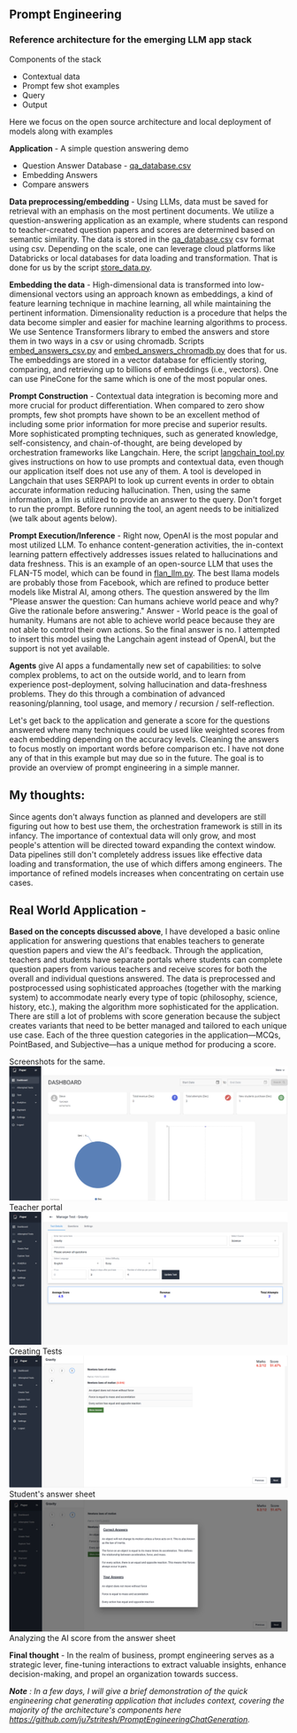 ## Prompt Engineering

### Reference architecture for the emerging LLM app stack

Components of the stack

- Contextual data
- Prompt few shot examples
- Query
- Output

Here we focus on the open source architecture and local deployment of models along with examples

**Application** - A simple question answering demo
- Question Answer Database - [qa_database.csv](qa_database.csv)
- Embedding Answers
- Compare answers

**Data preprocessing/embedding** - Using LLMs, data must be saved for retrieval with an emphasis on the most pertinent documents. We utilize a question-answering application as an example, where students can respond to teacher-created question papers and scores are determined based on semantic similarity. The data is stored in the [qa_database.csv](qa_database.csv) csv format using csv. Depending on the scale, one can leverage cloud platforms like Databricks or local databases for data loading and transformation.
That is done for us by the script [store_data.py](store_data.py).

**Embedding the data** - High-dimensional data is transformed into low-dimensional vectors using an approach known as embeddings, 
a kind of feature learning technique in machine learning, all while maintaining the pertinent information. Dimensionality reduction 
is a procedure that helps the data become simpler and easier for machine learning algorithms to process.
We use Sentence Transformers library to embed the answers and store them in two ways 
in a csv or using chromadb. Scripts [embed_answers_csv.py](embed_answers_csv.py) and [embed_answers_chromadb.py](embed_answers_chromadb.py)
does that for us. The embeddings are stored in a vector database for efficiently storing, comparing, and retrieving up to billions of embeddings (i.e., vectors).
One can use PineCone for the same which is one of the most popular ones.

**Prompt Construction** - Contextual data integration is becoming more and more crucial for product differentiation. 
When compared to zero show prompts, few shot prompts have shown to be an excellent method of including some prior 
information for more precise and superior results. More sophisticated prompting techniques, such as generated knowledge, self-consistency, and chain-of-thought, are being developed by orchestration frameworks like Langchain.
Here, the script [langchain_tool.py](langchain_tool.py) gives instructions on how to use prompts and contextual data, 
even though our application itself does not use any of them. A tool is developed in Langchain that uses SERPAPI to look up 
current events in order to obtain accurate information reducing hallucination. Then, using the same information, a llm is utilized to provide an answer to the query.
Don't forget to run the prompt. Before running the tool, an agent needs to be initialized (we talk about agents below).

**Prompt Execution/Inference** - Right now, OpenAI is the most popular and most utilized LLM. 
To enhance content-generation activities, the in-context learning pattern effectively addresses issues related to hallucinations and data freshness.
This is an example of an open-source LLM that uses the FLAN-T5 model, which can be found in [flan_llm.py](flan_llm.py).
The best llama models are probably those from Facebook, which are refined to produce better models like Mistral AI, among others.
The question answered by the llm "Please answer the question: Can humans achieve world peace and why? Give the rationale before answering."
Answer - World peace is the goal of humanity. Humans are not able to achieve world peace because they are not able to control their own actions. So the final answer is no.
I attempted to insert this model using the Langchain agent instead of OpenAI, but the support is not yet available.

**Agents** give AI apps a fundamentally new set of capabilities: to solve complex problems, to act on the outside world, and to learn from experience post-deployment, solving hallucination and data-freshness problems. 
They do this through a combination of advanced reasoning/planning, tool usage, and memory / recursion / self-reflection.

Let's get back to the application and generate a score for the questions answered where many techniques could be used like weighted scores from each embedding depending on the accuracy levels. 
Cleaning the answers to focus mostly on important words before comparison etc. 
I have not done any of that in this example but may due so in the future. The goal 
is to provide an overview of prompt engineering in a simple manner.

## My thoughts:
Since agents don't always function as planned and developers are still figuring out how to best use them, the orchestration framework is still in its infancy. 
The importance of contextual data will only grow, and most people's attention will be directed toward expanding the context window. 
Data pipelines still don't completely address issues like effective data loading and transformation, the use of which differs among engineers. 
The importance of refined models increases when concentrating on certain use cases.

## Real World Application - 
**Based on the concepts discussed above**,
I have developed a basic online application for answering questions that enables teachers to generate question papers and view the AI's feedback. Through the application, teachers and students have separate portals where students can complete question papers from various teachers and receive scores for both the overall and individual questions answered.
The data is preprocessed and postprocessed using sophisticated approaches (together with the marking system) to accommodate nearly every type of topic (philosophy, science, history, etc.), making the algorithm more sophisticated for the application.
There are still a lot of problems with score generation because the subject creates variants that need to be better managed and tailored to each unique use case.
Each of the three question categories in the application—MCQs, PointBased, and Subjective—has a unique method for producing a score.

Screenshots for the same.
![Tried1.png](WebApp%2FTried1.png) Teacher portal
![Tried2.png](WebApp%2FTried2.png) Creating Tests
![Tried3.png](WebApp%2FTried3.png) Student's answer sheet
![Tried4.png](WebApp%2FTried4.png) Analyzing the AI score from the answer sheet


**Final thought** - In the realm of business, prompt engineering serves as a strategic lever, 
fine-tuning interactions to extract valuable insights, enhance decision-making, and propel an organization towards success.

_**Note** : In a few days, I will give a brief demonstration of the quick engineering chat generating application that includes context, 
covering the majority of the architecture's components here https://github.com/ju7stritesh/PromptEngineeringChatGeneration._
